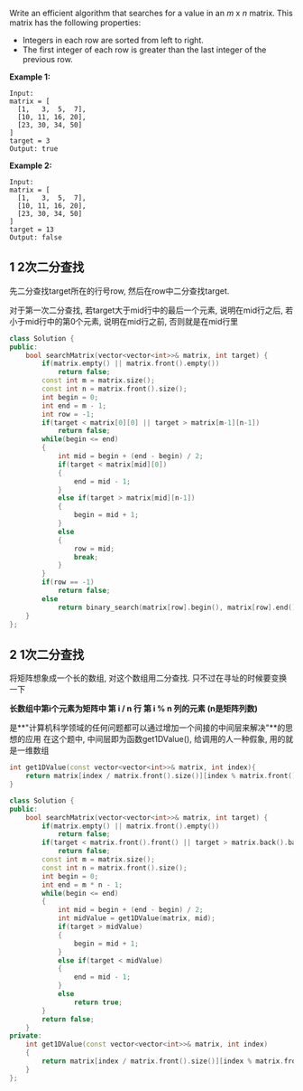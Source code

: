 Write an efficient algorithm that searches for a value in an *m* x *n* matrix. This matrix has the following properties:

- Integers in each row are sorted from left to right.
- The first integer of each row is greater than the last integer of the previous row.

**Example 1:**

```
Input:
matrix = [
  [1,   3,  5,  7],
  [10, 11, 16, 20],
  [23, 30, 34, 50]
]
target = 3
Output: true
```

**Example 2:**

```
Input:
matrix = [
  [1,   3,  5,  7],
  [10, 11, 16, 20],
  [23, 30, 34, 50]
]
target = 13
Output: false
```

## 1 2次二分查找

先二分查找target所在的行号row, 然后在row中二分查找target. 

对于第一次二分查找, 若target大于mid行中的最后一个元素, 说明在mid行之后, 若小于mid行中的第0个元素, 说明在mid行之前, 否则就是在mid行里

```c++
class Solution {
public:
    bool searchMatrix(vector<vector<int>>& matrix, int target) {
        if(matrix.empty() || matrix.front().empty())
            return false;
        const int m = matrix.size();
        const int n = matrix.front().size();
        int begin = 0;
        int end = m - 1;
        int row = -1;
        if(target < matrix[0][0] || target > matrix[m-1][n-1])
            return false;
        while(begin <= end)
        {
            int mid = begin + (end - begin) / 2;
            if(target < matrix[mid][0])
            {
                end = mid - 1;
            }
            else if(target > matrix[mid][n-1])
            {
                begin = mid + 1;
            }
            else
            {
                row = mid;
                break;
            }
        }
        if(row == -1)
            return false;
        else
            return binary_search(matrix[row].begin(), matrix[row].end(), target);
    }
};
```

## 2 1次二分查找

将矩阵想象成一个长的数组, 对这个数组用二分查找. 只不过在寻址的时候要变换一下

**长数组中第i个元素为矩阵中 第 i / n 行 第 i % n 列的元素 (n是矩阵列数)**

是**"计算机科学领域的任何问题都可以通过增加一个间接的中间层来解决"**的思想的应用 在这个题中, 中间层即为函数get1DValue(), 给调用的人一种假象, 用的就是一维数组

```c++
int get1DValue(const vector<vector<int>>& matrix, int index){
    return matrix[index / matrix.front().size()][index % matrix.front().size()];
}
```



```c++
class Solution {
public:
    bool searchMatrix(vector<vector<int>>& matrix, int target) {
        if(matrix.empty() || matrix.front().empty())
            return false;
        if(target < matrix.front().front() || target > matrix.back().back())
            return false;
        const int m = matrix.size();
        const int n = matrix.front().size();
        int begin = 0;
        int end = m * n - 1;
        while(begin <= end)
        {
            int mid = begin + (end - begin) / 2;
            int midValue = get1DValue(matrix, mid);
            if(target > midValue)
            {
                begin = mid + 1;
            }
            else if(target < midValue)
            {
                end = mid - 1;
            }
            else
                return true;
        }
        return false;
    }
private:
    int get1DValue(const vector<vector<int>>& matrix, int index)
    {
        return matrix[index / matrix.front().size()][index % matrix.front().size()];
    }
};
```

